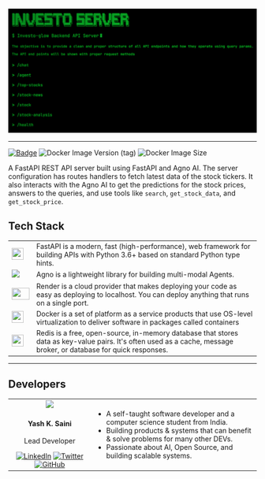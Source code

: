[![Landing Page](image.png)](https://investo-server-v86v.onrender.com/)

---

[![Badge](https://img.shields.io/badge/yashksaini19-investo_agno_server-blue)](https://hub.docker.com/r/yashksaini19/investo-agno-server)
![Docker Image Version (tag)](https://img.shields.io/docker/v/yashksaini19/investo-agno-server/latest)
![Docker Image Size](https://img.shields.io/docker/image-size/yashksaini19/investo-agno-server)

A FastAPI REST API server built using FastAPI and Agno AI. The server configuration has routes handlers to fetch latest data of the stock tickers. It also interacts with the Agno AI to get the predictions for the stock prices, answers to the queries, and use tools like `search`, `get_stock_data`, and `get_stock_price`.


## Tech Stack

<table>
    <tr>
        <td><img src="https://skillicons.dev/icons?i=fastapi" height=24 width=24></td>
        <td>FastAPI is a modern, fast (high-performance), web framework for building APIs with Python 3.6+ based on standard Python type hints.</td>
    </tr>
    <tr>
        <td><img src="https://avatars.githubusercontent.com/u/104874993?s=24"></td>
        <td>Agno is a lightweight library for building multi-modal Agents.
</td>
    </tr>
    <tr>
        <td><img src="https://github.com/user-attachments/assets/d7439975-103a-4251-a341-1758729f0ab6" height=24 width=36></td>
        <td>Render is a cloud provider that makes deploying your code as easy as deploying to localhost. You can deploy anything that runs on a single port.</td>
    </tr>
    <tr>
        <td><img src="https://skillicons.dev/icons?i=docker" height=24 width=24></td>
        <td>Docker is a set of platform as a service products that use OS-level virtualization to deliver software in packages called containers</td>
    </tr>
    <tr>
        <td><img src="https://skillicons.dev/icons?i=redis" height=24 width=24></td>
        <td>Redis is a free, open-source, in-memory database that stores data as key-value pairs. It's often used as a cache, message broker, or database for quick responses.</td>
    </tr>
</table>

---


<h2>Developers</h2>
<div align="center">    
<table>
    <tbody>
        <tr>
            <td align="center" width="33.33%">
                <img src="https://avatars.githubusercontent.com/u/115717039?v=4" width="130px;"/>
                <br/>
                <h4 align="center">
                    <b>Yash K. Saini</b>
                </h4>
                <div align="center">
                    <p>Lead Developer</p>
                    <a href="https://linkedin.com/in/yashksaini"><img src="https://skillicons.dev/icons?i=linkedin" width="25" alt="LinkedIn"/></a>
                    <a href="https://twitter.com/yash_k_saini"><img src="https://skillicons.dev/icons?i=twitter" width="25" alt="Twitter"/></a>
                    <a href="https://github.com/yashksaini-coder"><img src="https://skillicons.dev/icons?i=github" width="25" alt="GitHub"/></a>
                </div>
            </td>
            <td align="left" valign="middle" width="70%">
                <ul>
                    <li>
                        A self-taught software developer and a computer science student from India.
                    </li>
                    <li>
                        Building products & systems that can benefit & solve problems for many other DEVs.
                    </li>
                    <li>
                        Passionate about AI, Open Source, and building scalable systems.
                    </li>
                </ul>
            </td>
        </tr>
    </tbody>
</table>
